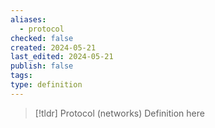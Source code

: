 ```yaml
---
aliases:
  - protocol
checked: false
created: 2024-05-21
last_edited: 2024-05-21
publish: false
tags: 
type: definition
---
```

>[!tldr] Protocol (networks)
>Definition here

